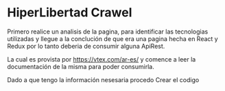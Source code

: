 # HiperLibertad Crawel
Primero realice un analisis de la pagina, para identificar las tecnologias
utilizadas y llegue a la conclución de que era una pagina hecha en React y Redux
por lo tanto deberia de consumir alguna ApiRest.

La cual es provista por https://vtex.com/ar-es/ y comence a leer la documentación
de la misma para poder consumirla.

Dado a que tengo la información nesesaria procedo Crear el codigo 